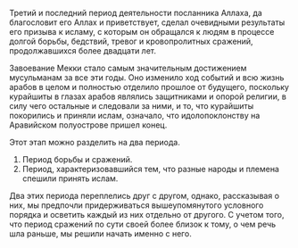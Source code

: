 Третий и последний период деятельности посланника Аллаха, да благословит его Аллах и приветствует, сделал очевидными результаты его призыва к исламу, с которым он обращался к людям в процессе долгой борьбы, бедствий, тревог и кровопролитных сражений, продолжавшихся более двадцати лет.

Завоевание Мекки стало самым значительным достижением мусульманам за все эти годы. Оно изменило ход событий и всю жизнь арабов в целом и полностью отделило прошлое от будущего, поскольку курайшиты в глазах арабов являлись защитниками и опорой религии, в силу чего остальные и следовали за ними, и то, что курайшиты покорились и приняли ислам, означало, что идолопоклонству на Аравийском полуострове пришел конец.

Этот этап можно разделить на два периода.

1. Период борьбы и сражений.
2. Период, характеризовавшийся тем, что разные народы и племена спешили принять ислам.

Два этих периода переплелись друг с другом, однако, рассказывая о них, мы предпочли придерживаться вышеупомянутого условного порядка и осветить каждый из них отдельно от другого. С учетом того, что период сражений по сути своей более близок к тому, о чем речь шла раньше, мы решили начать именно с него.

